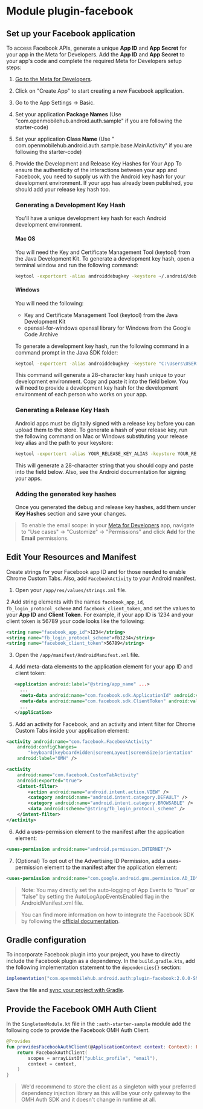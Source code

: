 # Module plugin-facebook

## Set up your Facebook application

To access Facebook APIs, generate a unique **App ID** and **App Secret** for your app in the Meta
for Developers. Add the **App ID** and **App Secret** to your app's code and complete the required
Meta for Developers setup steps:

1. [Go to the Meta for Developers](https://developers.facebook.com/apps).
2. Click on "Create App" to start creating a new Facebook application.
3. Go to the App Settings -> Basic.
4. Set your application **Package Names** (Use "com.openmobilehub.android.auth.sample" if you are
   following the starter-code)
5. Set your application **Class Name** (Use "
   com.openmobilehub.android.auth.sample.base.MainActivity" if you are following the starter-code)
6. Provide the Development and Release Key Hashes for Your App To ensure the authenticity of the
   interactions between your app and Facebook, you need to supply us with the Android key hash for
   your development environment. If your app has already been published, you should add your release
   key hash too.

   ### Generating a Development Key Hash

   You'll have a unique development key hash for each Android development environment.

   #### Mac OS

   You will need the Key and Certificate Management Tool (keytool) from the Java Development Kit. To
   generate a development key hash, open a terminal window and run the following command:

   ```bash
   keytool -exportcert -alias androiddebugkey -keystore ~/.android/debug.keystore | openssl sha1 -binary | openssl base64
   ```

   #### Windows

   You will need the following:

    - Key and Certificate Management Tool (keytool) from the Java Development Kit
    - openssl-for-windows openssl library for Windows from the Google Code Archive

   To generate a development key hash, run the following command in a command prompt in the Java SDK
   folder:

   ```bash
   keytool -exportcert -alias androiddebugkey -keystore "C:\Users\USERNAME\android\debug.keystore" | "PATH_TO_OPENSSL_LIBRARY\bin\openssl" sha1 -binary | "PATH_TO_OPENSSL_LIBRARY\bin\openssl" base64
   ```

   This command will generate a 28-character key hash unique to your development environment. Copy
   and paste it into the field below. You will need to provide a development key hash for the
   development environment of each person who works on your app.

   ### Generating a Release Key Hash

   Android apps must be digitally signed with a release key before you can upload them to the store.
   To generate a hash of your release key, run the following command on Mac or Windows substituting
   your release key alias and the path to your keystore:

   ```bash
   keytool -exportcert -alias YOUR_RELEASE_KEY_ALIAS -keystore YOUR_RELEASE_KEY_PATH | openssl sha1 -binary | openssl base64
   ```

   This will generate a 28-character string that you should copy and paste into the field below.
   Also, see the Android documentation for signing your apps.

   ### Adding the generated key hashes

   Once you generated the debug and release key hashes, add them under **Key Hashes** section and
   save your changes.

> To enable the email scope: in your [Meta for Developers](https://developers.facebook.com/apps)
> app, navigate to "Use cases" -> "Customize" -> "Permissions" and click **Add** for the **Email**
> permissions.

## Edit Your Resources and Manifest

Create strings for your Facebook app ID and for those needed to enable Chrome Custom Tabs. Also,
add `FacebookActivity` to your Android manifest.

1. Open your `/app/res/values/strings.xml` file.

2 Add string elements with the names `facebook_app_id`, `fb_login_protocol_scheme`
and `facebook_client_token`, and set the values to your **App ID** and **Client Token**. For
example, if your app ID is 1234 and your client token is 56789 your code looks like the following:

```xml
<string name="facebook_app_id">1234</string>
<string name="fb_login_protocol_scheme">fb1234</string>
<string name="facebook_client_token">56789</string>
```

3. Open the `/app/manifest/AndroidManifest.xml` file.

4. Add meta-data elements to the application element for your app ID and client token:

```xml
   <application android:label="@string/app_name" ...>
     ...
     <meta-data android:name="com.facebook.sdk.ApplicationId" android:value="@string/facebook_app_id"/>
     <meta-data android:name="com.facebook.sdk.ClientToken" android:value="@string/facebook_client_token"/>
     ...
   </application>
```

5. Add an activity for Facebook, and an activity and intent filter for Chrome Custom Tabs inside
   your application element:

```xml
<activity android:name="com.facebook.FacebookActivity"
    android:configChanges=
        "keyboard|keyboardHidden|screenLayout|screenSize|orientation"
    android:label="OMH" />

<activity
    android:name="com.facebook.CustomTabActivity"
    android:exported="true">
    <intent-filter>
        <action android:name="android.intent.action.VIEW" />
        <category android:name="android.intent.category.DEFAULT" />
        <category android:name="android.intent.category.BROWSABLE" />
        <data android:scheme="@string/fb_login_protocol_scheme" />
    </intent-filter>
</activity>
```

6. Add a uses-permission element to the manifest after the application element:

```xml
<uses-permission android:name="android.permission.INTERNET"/>
```

7. (Optional) To opt out of the Advertising ID Permission, add a uses-permission element to the
   manifest after the application element:

```xml
<uses-permission android:name="com.google.android.gms.permission.AD_ID" tools:node="remove"/>
```

> Note: You may directly set the auto-logging of App Events to “true” or “false” by setting the
> AutoLogAppEventsEnabled flag in the AndroidManifest.xml file.

> You can find more information on how to integrate the Facebook SDK by following
> the [official documentation](https://github.com/facebook/facebook-android-sdk).

## Gradle configuration

To incorporate Facebook plugin into your project, you have to directly include the Facebook plugin
as a dependency. In the `build.gradle.kts`, add the following implementation statement to
the `dependencies{}` section:

```groovy
implementation("com.openmobilehub.android.auth:plugin-facebook:2.0.0-SNAPSHOT")
```

Save the file
and [sync your project with Gradle](https://developer.android.com/studio/build#sync-files).

## Provide the Facebook OMH Auth Client

In the `SingletonModule.kt` file in the `:auth-starter-sample` module add the following code to
provide the Facebook OMH Auth Client.

```kotlin
@Provides
fun providesFacebookAuthClient(@ApplicationContext context: Context): FacebookAuthClient {
    return FacebookAuthClient(
        scopes = arrayListOf("public_profile", "email"),
        context = context,
    )
}
```

> We'd recommend to store the client as a singleton with your preferred dependency injection library
> as this will be your only gateway to the OMH Auth SDK and it doesn't change in runtime at all.
